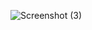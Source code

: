 


![Screenshot (3)](https://github.com/Rina1302/amazon-clone/assets/92846534/cb531bfc-4379-463f-b6bb-c622a522f5a0)
